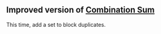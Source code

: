 ## Improved version of [Combination Sum](../combination-sum)

This time, add a set to block duplicates.
